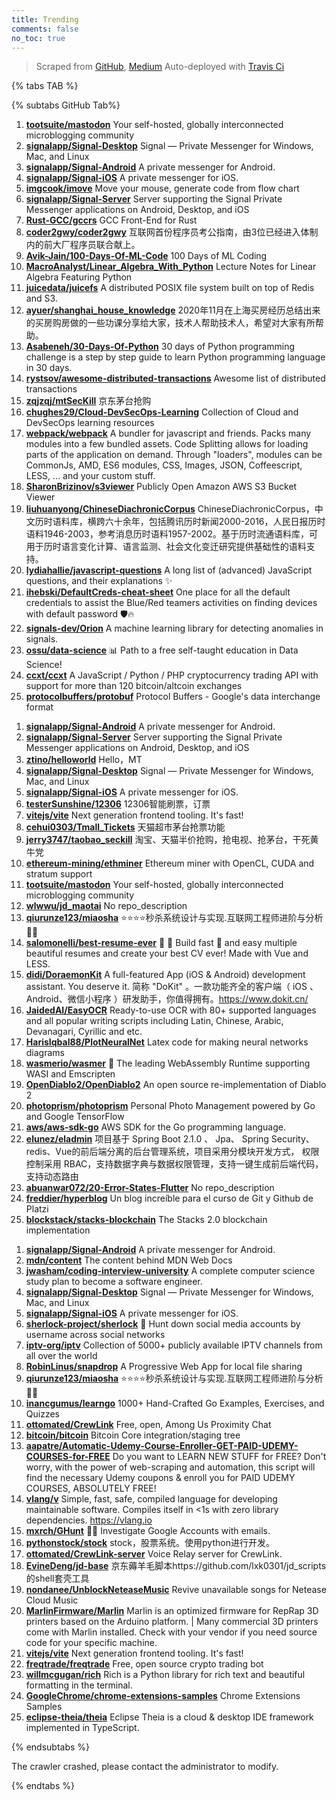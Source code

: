 ```yaml
---
title: Trending
comments: false
no_toc: true
---
```


> Scraped from [GitHub](https://github.com/trending), [Medium](https://medium.com/topic/popular)
Auto-deployed with [Travis Ci](https://travis-ci.org/)

{% tabs TAB %}
<!-- tab GitHub -->
{% subtabs GitHub Tab%}
<!-- tab Daily -->
1. [**tootsuite/mastodon**](https://github.com/tootsuite/mastodon)
Your self-hosted, globally interconnected microblogging community
2. [**signalapp/Signal-Desktop**](https://github.com/signalapp/Signal-Desktop)
Signal — Private Messenger for Windows, Mac, and Linux
3. [**signalapp/Signal-Android**](https://github.com/signalapp/Signal-Android)
A private messenger for Android.
4. [**signalapp/Signal-iOS**](https://github.com/signalapp/Signal-iOS)
A private messenger for iOS.
5. [**imgcook/imove**](https://github.com/imgcook/imove)
Move your mouse, generate code from flow chart
6. [**signalapp/Signal-Server**](https://github.com/signalapp/Signal-Server)
Server supporting the Signal Private Messenger applications on Android, Desktop, and iOS
7. [**Rust-GCC/gccrs**](https://github.com/Rust-GCC/gccrs)
GCC Front-End for Rust
8. [**coder2gwy/coder2gwy**](https://github.com/coder2gwy/coder2gwy)
互联网首份程序员考公指南，由3位已经进入体制内的前大厂程序员联合献上。
9. [**Avik-Jain/100-Days-Of-ML-Code**](https://github.com/Avik-Jain/100-Days-Of-ML-Code)
100 Days of ML Coding
10. [**MacroAnalyst/Linear_Algebra_With_Python**](https://github.com/MacroAnalyst/Linear_Algebra_With_Python)
Lecture Notes for Linear Algebra Featuring Python
11. [**juicedata/juicefs**](https://github.com/juicedata/juicefs)
A distributed POSIX file system built on top of Redis and S3.
12. [**ayuer/shanghai_house_knowledge**](https://github.com/ayuer/shanghai_house_knowledge)
2020年11月在上海买房经历总结出来的买房购房做的一些功课分享给大家，技术人帮助技术人，希望对大家有所帮助。
13. [**Asabeneh/30-Days-Of-Python**](https://github.com/Asabeneh/30-Days-Of-Python)
30 days of Python programming challenge is a step by step guide to learn Python programming language in 30 days.
14. [**rystsov/awesome-distributed-transactions**](https://github.com/rystsov/awesome-distributed-transactions)
Awesome list of distributed transactions
15. [**zqjzqj/mtSecKill**](https://github.com/zqjzqj/mtSecKill)
京东茅台抢购
16. [**chughes29/Cloud-DevSecOps-Learning**](https://github.com/chughes29/Cloud-DevSecOps-Learning)
Collection of Cloud and DevSecOps learning resources
17. [**webpack/webpack**](https://github.com/webpack/webpack)
A bundler for javascript and friends. Packs many modules into a few bundled assets. Code Splitting allows for loading parts of the application on demand. Through "loaders", modules can be CommonJs, AMD, ES6 modules, CSS, Images, JSON, Coffeescript, LESS, ... and your custom stuff.
18. [**SharonBrizinov/s3viewer**](https://github.com/SharonBrizinov/s3viewer)
Publicly Open Amazon AWS S3 Bucket Viewer
19. [**liuhuanyong/ChineseDiachronicCorpus**](https://github.com/liuhuanyong/ChineseDiachronicCorpus)
ChineseDiachronicCorpus，中文历时语料库，横跨六十余年，包括腾讯历时新闻2000-2016，人民日报历时语料1946-2003，参考消息历时语料1957-2002。基于历时流通语料库，可用于历时语言变化计算、语言监测、社会文化变迁研究提供基础性的语料支持。
20. [**lydiahallie/javascript-questions**](https://github.com/lydiahallie/javascript-questions)
A long list of (advanced) JavaScript questions, and their explanations ✨
21. [**ihebski/DefaultCreds-cheat-sheet**](https://github.com/ihebski/DefaultCreds-cheat-sheet)
One place for all the default credentials to assist the Blue/Red teamers activities on finding devices with default password 🛡️🔥
22. [**signals-dev/Orion**](https://github.com/signals-dev/Orion)
A machine learning library for detecting anomalies in signals.
23. [**ossu/data-science**](https://github.com/ossu/data-science)
📊 Path to a free self-taught education in Data Science!
24. [**ccxt/ccxt**](https://github.com/ccxt/ccxt)
A JavaScript / Python / PHP cryptocurrency trading API with support for more than 120 bitcoin/altcoin exchanges
25. [**protocolbuffers/protobuf**](https://github.com/protocolbuffers/protobuf)
Protocol Buffers - Google's data interchange format
<!-- endtab -->
<!-- tab Weekly -->
1. [**signalapp/Signal-Android**](https://github.com/signalapp/Signal-Android)
A private messenger for Android.
2. [**signalapp/Signal-Server**](https://github.com/signalapp/Signal-Server)
Server supporting the Signal Private Messenger applications on Android, Desktop, and iOS
3. [**ztino/helloworld**](https://github.com/ztino/helloworld)
Hello，MT
4. [**signalapp/Signal-Desktop**](https://github.com/signalapp/Signal-Desktop)
Signal — Private Messenger for Windows, Mac, and Linux
5. [**signalapp/Signal-iOS**](https://github.com/signalapp/Signal-iOS)
A private messenger for iOS.
6. [**testerSunshine/12306**](https://github.com/testerSunshine/12306)
12306智能刷票，订票
7. [**vitejs/vite**](https://github.com/vitejs/vite)
Next generation frontend tooling. It's fast!
8. [**cehui0303/Tmall_Tickets**](https://github.com/cehui0303/Tmall_Tickets)
天猫超市茅台抢票功能
9. [**jerry3747/taobao_seckill**](https://github.com/jerry3747/taobao_seckill)
淘宝、天猫半价抢购，抢电视、抢茅台，干死黄牛党
10. [**ethereum-mining/ethminer**](https://github.com/ethereum-mining/ethminer)
Ethereum miner with OpenCL, CUDA and stratum support
11. [**tootsuite/mastodon**](https://github.com/tootsuite/mastodon)
Your self-hosted, globally interconnected microblogging community
12. [**wlwwu/jd_maotai**](https://github.com/wlwwu/jd_maotai)
No repo_description
13. [**qiurunze123/miaosha**](https://github.com/qiurunze123/miaosha)
⭐⭐⭐⭐秒杀系统设计与实现.互联网工程师进阶与分析🙋🐓
14. [**salomonelli/best-resume-ever**](https://github.com/salomonelli/best-resume-ever)
👔 💼 Build fast 🚀 and easy multiple beautiful resumes and create your best CV ever! Made with Vue and LESS.
15. [**didi/DoraemonKit**](https://github.com/didi/DoraemonKit)
A full-featured App (iOS & Android) development assistant. You deserve it. 简称 "DoKit" 。一款功能齐全的客户端（ iOS 、Android、微信小程序 ）研发助手，你值得拥有。https://www.dokit.cn/
16. [**JaidedAI/EasyOCR**](https://github.com/JaidedAI/EasyOCR)
Ready-to-use OCR with 80+ supported languages and all popular writing scripts including Latin, Chinese, Arabic, Devanagari, Cyrillic and etc.
17. [**HarisIqbal88/PlotNeuralNet**](https://github.com/HarisIqbal88/PlotNeuralNet)
Latex code for making neural networks diagrams
18. [**wasmerio/wasmer**](https://github.com/wasmerio/wasmer)
🚀 The leading WebAssembly Runtime supporting WASI and Emscripten
19. [**OpenDiablo2/OpenDiablo2**](https://github.com/OpenDiablo2/OpenDiablo2)
An open source re-implementation of Diablo 2
20. [**photoprism/photoprism**](https://github.com/photoprism/photoprism)
Personal Photo Management powered by Go and Google TensorFlow
21. [**aws/aws-sdk-go**](https://github.com/aws/aws-sdk-go)
AWS SDK for the Go programming language.
22. [**elunez/eladmin**](https://github.com/elunez/eladmin)
项目基于 Spring Boot 2.1.0 、 Jpa、 Spring Security、redis、Vue的前后端分离的后台管理系统，项目采用分模块开发方式， 权限控制采用 RBAC，支持数据字典与数据权限管理，支持一键生成前后端代码，支持动态路由
23. [**abuanwar072/20-Error-States-Flutter**](https://github.com/abuanwar072/20-Error-States-Flutter)
No repo_description
24. [**freddier/hyperblog**](https://github.com/freddier/hyperblog)
Un blog increíble para el curso de Git y Github de Platzi
25. [**blockstack/stacks-blockchain**](https://github.com/blockstack/stacks-blockchain)
The Stacks 2.0 blockchain implementation
<!-- endtab -->
<!-- tab Monthly -->
1. [**signalapp/Signal-Android**](https://github.com/signalapp/Signal-Android)
A private messenger for Android.
2. [**mdn/content**](https://github.com/mdn/content)
The content behind MDN Web Docs
3. [**jwasham/coding-interview-university**](https://github.com/jwasham/coding-interview-university)
A complete computer science study plan to become a software engineer.
4. [**signalapp/Signal-Desktop**](https://github.com/signalapp/Signal-Desktop)
Signal — Private Messenger for Windows, Mac, and Linux
5. [**signalapp/Signal-iOS**](https://github.com/signalapp/Signal-iOS)
A private messenger for iOS.
6. [**sherlock-project/sherlock**](https://github.com/sherlock-project/sherlock)
🔎 Hunt down social media accounts by username across social networks
7. [**iptv-org/iptv**](https://github.com/iptv-org/iptv)
Collection of 5000+ publicly available IPTV channels from all over the world
8. [**RobinLinus/snapdrop**](https://github.com/RobinLinus/snapdrop)
A Progressive Web App for local file sharing
9. [**qiurunze123/miaosha**](https://github.com/qiurunze123/miaosha)
⭐⭐⭐⭐秒杀系统设计与实现.互联网工程师进阶与分析🙋🐓
10. [**inancgumus/learngo**](https://github.com/inancgumus/learngo)
1000+ Hand-Crafted Go Examples, Exercises, and Quizzes
11. [**ottomated/CrewLink**](https://github.com/ottomated/CrewLink)
Free, open, Among Us Proximity Chat
12. [**bitcoin/bitcoin**](https://github.com/bitcoin/bitcoin)
Bitcoin Core integration/staging tree
13. [**aapatre/Automatic-Udemy-Course-Enroller-GET-PAID-UDEMY-COURSES-for-FREE**](https://github.com/aapatre/Automatic-Udemy-Course-Enroller-GET-PAID-UDEMY-COURSES-for-FREE)
Do you want to LEARN NEW STUFF for FREE? Don't worry, with the power of web-scraping and automation, this script will find the necessary Udemy coupons & enroll you for PAID UDEMY COURSES, ABSOLUTELY FREE!
14. [**vlang/v**](https://github.com/vlang/v)
Simple, fast, safe, compiled language for developing maintainable software. Compiles itself in <1s with zero library dependencies. https://vlang.io
15. [**mxrch/GHunt**](https://github.com/mxrch/GHunt)
🕵️‍♂️ Investigate Google Accounts with emails.
16. [**pythonstock/stock**](https://github.com/pythonstock/stock)
stock，股票系统。使用python进行开发。
17. [**ottomated/CrewLink-server**](https://github.com/ottomated/CrewLink-server)
Voice Relay server for CrewLink.
18. [**EvineDeng/jd-base**](https://github.com/EvineDeng/jd-base)
京东薅羊毛脚本https://github.com/lxk0301/jd_scripts 的shell套壳工具
19. [**nondanee/UnblockNeteaseMusic**](https://github.com/nondanee/UnblockNeteaseMusic)
Revive unavailable songs for Netease Cloud Music
20. [**MarlinFirmware/Marlin**](https://github.com/MarlinFirmware/Marlin)
Marlin is an optimized firmware for RepRap 3D printers based on the Arduino platform. | Many commercial 3D printers come with Marlin installed. Check with your vendor if you need source code for your specific machine.
21. [**vitejs/vite**](https://github.com/vitejs/vite)
Next generation frontend tooling. It's fast!
22. [**freqtrade/freqtrade**](https://github.com/freqtrade/freqtrade)
Free, open source crypto trading bot
23. [**willmcgugan/rich**](https://github.com/willmcgugan/rich)
Rich is a Python library for rich text and beautiful formatting in the terminal.
24. [**GoogleChrome/chrome-extensions-samples**](https://github.com/GoogleChrome/chrome-extensions-samples)
Chrome Extensions Samples
25. [**eclipse-theia/theia**](https://github.com/eclipse-theia/theia)
Eclipse Theia is a cloud & desktop IDE framework implemented in TypeScript.
<!-- endtab -->
{% endsubtabs %}
<!-- endtab -->
<!-- tab Medium -->
The crawler crashed, please contact the administrator to modify.
<!-- endtab -->
{% endtabs %}
